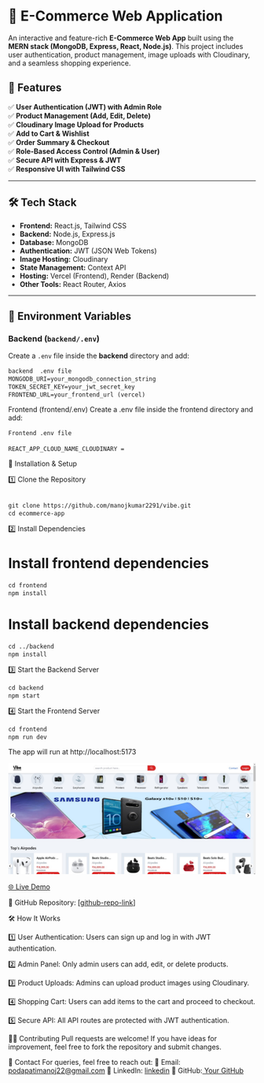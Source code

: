 
# 🛒 E-Commerce Web Application

An interactive and feature-rich **E-Commerce Web App** built using the **MERN stack (MongoDB, Express, React, Node.js)**. This project includes user authentication, product management, image uploads with Cloudinary, and a seamless shopping experience.

## 🚀 Features

✅ **User Authentication (JWT) with Admin Role**  
✅ **Product Management (Add, Edit, Delete)**  
✅ **Cloudinary Image Upload for Products**  
✅ **Add to Cart & Wishlist**  
✅ **Order Summary & Checkout**  
✅ **Role-Based Access Control (Admin & User)**  
✅ **Secure API with Express & JWT**  
✅ **Responsive UI with Tailwind CSS**  

---

## 🛠️ Tech Stack

- **Frontend:** React.js, Tailwind CSS  
- **Backend:** Node.js, Express.js  
- **Database:** MongoDB  
- **Authentication:** JWT (JSON Web Tokens)  
- **Image Hosting:** Cloudinary  
- **State Management:** Context API  
- **Hosting:** Vercel (Frontend), Render (Backend)  
- **Other Tools:** React Router, Axios  

---

## 📂 Environment Variables  

### **Backend (`backend/.env`)**  
Create a `.env` file inside the **backend** directory and add:

```env
backend  .env file
MONGODB_URI=your_mongodb_connection_string
TOKEN_SECRET_KEY=your_jwt_secret_key
FRONTEND_URL=your_frontend_url (vercel)

```
Frontend (frontend/.env)
Create a .env file inside the frontend directory and add:
```
Frontend .env file

REACT_APP_CLOUD_NAME_CLOUDINARY =
```
🔧 Installation & Setup

1️⃣ Clone the Repository
```

git clone https://github.com/manojkumar2291/vibe.git
cd ecommerce-app
```
2️⃣ Install Dependencies

# Install frontend dependencies
```
cd frontend
npm install
```

# Install backend dependencies
```
cd ../backend
npm install
```
3️⃣ Start the Backend Server

```
cd backend
npm start
```
4️⃣ Start the Frontend Server
```
cd frontend
npm run dev
```
The app will run at http://localhost:5173

![Alt text](Full%20Stack%20E-Commerce%20MERN%20App.jpg?raw=true "Title")

[🌐 Live Demo](https://vibe-nine-omega.vercel.app/)

🔗 GitHub Repository: [[github-repo-link](https://github.com/manojkumar2291/vibe)]

🛠️ How It Works

1️⃣ User Authentication: Users can sign up and log in with JWT authentication.

2️⃣ Admin Panel: Only admin users can add, edit, or delete products.

3️⃣ Product Uploads: Admins can upload product images using Cloudinary.

4️⃣ Shopping Cart: Users can add items to the cart and proceed to checkout.

5️⃣ Secure API: All API routes are protected with JWT authentication.

🧑‍💻 Contributing
Pull requests are welcome! If you have ideas for improvement, feel free to fork the repository and submit changes.

📩 Contact
For queries, feel free to reach out:
📧 Email: podapatimanoj22@gmail.com
🔗 LinkedIn: [linkedin](https://www.linkedin.com/in/podapati-manoj-kumar-2718a1249)
🐙 GitHub:[ Your GitHub](https://github.com/manojkumar2291/)



